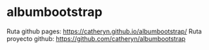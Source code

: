 # albumbootstrap
Ruta github pages: https://catheryn.github.io/albumbootstrap/
Ruta proyecto github: https://github.com/catheryn/albumbootstrap
